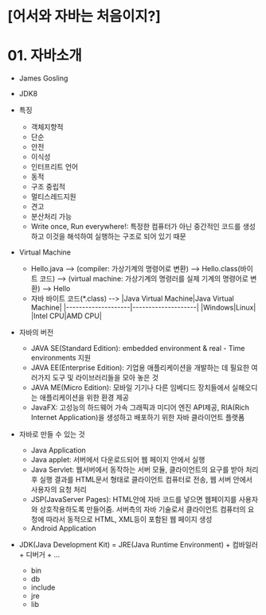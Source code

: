 # [어서와 자바는 처음이지?]

# 01. 자바소개
- James Gosling
- JDK8
- 특징
	- 객체지향적
	- 단순
	- 안전
	- 이식성
	- 인터프리트 언어
	- 동적
	- 구조 중립적
	- 멀티스레드지원
	- 견고
	- 분산처리 가능
	- Write once, Run everywhere!: 특정한 컴퓨터가 아닌 중간적인 코드를 생성하고 이것을 해석하여 실행하는 구조로 되어 있기 때문
- Virtual Machine
	- Hello.java --> (compiler: 가상기계의 명령어로 변환) --> Hello.class(바이트 코드) --> (virtual machine: 가상기계의 명령러를 실제 기계의 명령어로 변환) --> Hello
    - 자바 바이트 코드(*.class) -->
|Java Virtual Machine|Java Virtual Machine|
|--------------------|--------------------|
|Windows|Linux|
|Intel CPU|AMD CPU|
- 자바의 버전
	- JAVA SE(Standard Edition): embedded environment & real - Time environments 지원
	- JAVA EE(Enterprise Edition): 기업용 애플리케이션을 개발하는 데 필요한 여러가지 도구 및 라이브러리들을 모아 놓은 것
	- JAVA ME(Micro Edition): 모바일 기기나 다른 임베디드 장치들에서 실해오디는 애플리케이션을 위한 환경 제공
	- JavaFX: 고성능의 하드웨어 가속 그래픽과 미디어 엔진 API제공, RIA(Rich Internet Application)을 생성하고 배포하기 위한 자바 클라이언트 플랫폼

- 자바로 만들 수 있는 것
	- Java Application
	- Java applet: 서버에서 다운로드되어 웹 페이지 안에서 실행
	- Java Servlet: 웹서버에서 동작하는 서버 모듈, 클라이언트의 요구를 받아 처리 후 실행 결과를 HTML문서 형태로 클라이언트 컴퓨터로 전송, 웹 서버 안에서 사용자의 요청 처리
	- JSP(JavaServer Pages): HTML안에 자바 코드를 넣으면 웹페이지를 사용자와 상호작용하도록 만들어줌. 서버측의 자바 기술로서 클라이언트 컴퓨터의 요청에 따라서 동적으로 HTML, XML등이 포함된 웹 페이지 생성
	- Android Application

- JDK(Java Development Kit) = JRE(Java Runtime Environment) + 컴바일러 + 디버거 + ...
	- bin
	- db
	- include
	- jre
	- lib
